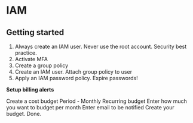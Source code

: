 # IAM

## Getting started

1. Always create an IAM user. Never use the root account. Security best practice.
2. Activate MFA
3. Create a group policy
4. Create an IAM user. Attach group policy to user
5. Apply an IAM password policy. Expire passwords!

**Setup billing alerts**

Create a cost budget
Period - Monthly
Recurring budget
Enter how much you want to budget per month
Enter email to be notified
Create your budget. Done.
